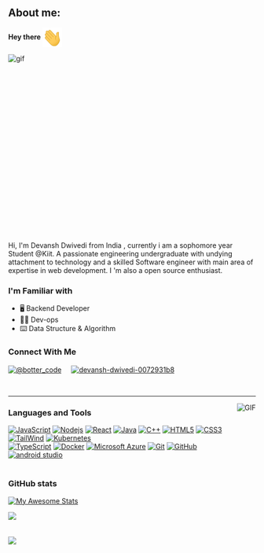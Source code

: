 ## About me:

<strong> Hey there <img align="center" width="40px" height="40px" src="https://github.com/SatYu26/SatYu26/raw/master/Assets/Hi.gif" style="max-width: 100%;"> </strong>

<img align="right" src="https://i.giphy.com/media/qgQUggAC3Pfv687qPC/giphy.webp" alt="gif" width="550" height="380"/> 

Hi, I'm Devansh Dwivedi from India , currently i am a sophomore year Student @Kiit. A passionate engineering undergraduate with undying attachment to technology and a skilled Software engineer with main area of expertise in web development. I 'm also a open source enthusiast.
<br>

### I'm Familiar with
* 🖥️ Backend Developer
* 🧑‍💻 Dev-ops
* ⌨️ Data Structure & Algorithm 

### Connect With Me
<p align="left">
<a href="https://twitter.com/@botter_code" target="blank"><img align="center" src="https://raw.githubusercontent.com/rahuldkjain/github-profile-readme-generator/master/src/images/icons/Social/twitter.svg" alt="@botter_code" height="30" width="40" /></a> &nbsp;&nbsp;&nbsp;
<a href="https://linkedin.com/https://www.linkedin.com/in/devansh-dwivedi-0072931b8/" target="blank"><img align="center" src="https://raw.githubusercontent.com/rahuldkjain/github-profile-readme-generator/master/src/images/icons/Social/linked-in-alt.svg" alt="devansh-dwivedi-0072931b8" height="30" width="40" /></a> &nbsp;&nbsp;&nbsp;
</p>


<br>
<hr>

<img align="right" alt="GIF" height="190px" src="https://camo.githubusercontent.com/63abdc3407ab5749a6fa046151ee56433f7922da540e1aa8d3b5795200dde75f/68747470733a2f2f6f63746f6465782e6769746875622e636f6d2f696d616765732f6461667470756e6b746f6361742d6775792e676966" data-canonical-src="https://octodex.github.com/images/daftpunktocat-guy.gif" style="max-width: 100%;">



### Languages and Tools
<p dir="auto"><a target="_blank" rel="noopener noreferrer" href="https://camo.githubusercontent.com/cf1a0ef083a2372d7f66b4691d5d25bfd8c098f42871e8da90edb1f32ed187c4/68747470733a2f2f696d672e736869656c64732e696f2f62616467652f2d4a6176615363726970742d626c61636b3f7374796c653d666c61742d737175617265266c6f676f3d6a617661736372697074"><img src="https://camo.githubusercontent.com/cf1a0ef083a2372d7f66b4691d5d25bfd8c098f42871e8da90edb1f32ed187c4/68747470733a2f2f696d672e736869656c64732e696f2f62616467652f2d4a6176615363726970742d626c61636b3f7374796c653d666c61742d737175617265266c6f676f3d6a617661736372697074" alt="JavaScript" data-canonical-src="https://img.shields.io/badge/-JavaScript-black?style=flat-square&amp;logo=javascript" style="max-width: 100%;"></a>
<a target="_blank" rel="noopener noreferrer" href="https://camo.githubusercontent.com/cec92673ea713fa89ba2ae2033daf5851f6f39393ff5b93231aa707d424638d9/68747470733a2f2f696d672e736869656c64732e696f2f62616467652f2d4e6f64656a732d626c61636b3f7374796c653d666c61742d737175617265266c6f676f3d4e6f64652e6a73"><img src="https://camo.githubusercontent.com/cec92673ea713fa89ba2ae2033daf5851f6f39393ff5b93231aa707d424638d9/68747470733a2f2f696d672e736869656c64732e696f2f62616467652f2d4e6f64656a732d626c61636b3f7374796c653d666c61742d737175617265266c6f676f3d4e6f64652e6a73" alt="Nodejs" data-canonical-src="https://img.shields.io/badge/-Nodejs-black?style=flat-square&amp;logo=Node.js" style="max-width: 100%;"></a>
<a target="_blank" rel="noopener noreferrer" href="https://camo.githubusercontent.com/137a7a0f28f9e326bcc81a5a0bd853c86435143774c15642d827a5788e778667/68747470733a2f2f696d672e736869656c64732e696f2f62616467652f2d52656163742d626c61636b3f7374796c653d666c61742d737175617265266c6f676f3d7265616374"><img src="https://camo.githubusercontent.com/137a7a0f28f9e326bcc81a5a0bd853c86435143774c15642d827a5788e778667/68747470733a2f2f696d672e736869656c64732e696f2f62616467652f2d52656163742d626c61636b3f7374796c653d666c61742d737175617265266c6f676f3d7265616374" alt="React" data-canonical-src="https://img.shields.io/badge/-React-black?style=flat-square&amp;logo=react" style="max-width: 100%;"></a>
<a target="_blank" rel="noopener noreferrer" href="https://camo.githubusercontent.com/fd711c3d9436a4c65d3268ff77bdc48196b2d876ba076e5b58467d319a6ff4da/68747470733a2f2f696d672e736869656c64732e696f2f62616467652f2d6a6176612d4533344138363f7374796c653d666c61742d737175617265266c6f676f3d6a617661"><img src="https://camo.githubusercontent.com/fd711c3d9436a4c65d3268ff77bdc48196b2d876ba076e5b58467d319a6ff4da/68747470733a2f2f696d672e736869656c64732e696f2f62616467652f2d6a6176612d4533344138363f7374796c653d666c61742d737175617265266c6f676f3d6a617661" alt="Java" data-canonical-src="https://img.shields.io/badge/-java-E34A86?style=flat-square&amp;logo=java" style="max-width: 100%;"></a>
<a target="_blank" rel="noopener noreferrer" href="https://camo.githubusercontent.com/8f43425702111cf74b8533f47f540e0800740979cdd6a0d59fafef11d1287cc1/68747470733a2f2f696d672e736869656c64732e696f2f62616467652f2d432b2b2d3030353939433f7374796c653d666c61742d737175617265266c6f676f3d63"><img src="https://camo.githubusercontent.com/8f43425702111cf74b8533f47f540e0800740979cdd6a0d59fafef11d1287cc1/68747470733a2f2f696d672e736869656c64732e696f2f62616467652f2d432b2b2d3030353939433f7374796c653d666c61742d737175617265266c6f676f3d63" alt="C++" data-canonical-src="https://img.shields.io/badge/-C++-00599C?style=flat-square&amp;logo=c" style="max-width: 100%;"></a>
<a target="_blank" rel="noopener noreferrer" href="https://camo.githubusercontent.com/0c3a16a22ae058cfe38a06dc9ea16404cf006409262f547c9ccfa3ec8b30f71e/68747470733a2f2f696d672e736869656c64732e696f2f62616467652f2d48544d4c352d4533344632363f7374796c653d666c61742d737175617265266c6f676f3d68746d6c35266c6f676f436f6c6f723d7768697465"><img src="https://camo.githubusercontent.com/0c3a16a22ae058cfe38a06dc9ea16404cf006409262f547c9ccfa3ec8b30f71e/68747470733a2f2f696d672e736869656c64732e696f2f62616467652f2d48544d4c352d4533344632363f7374796c653d666c61742d737175617265266c6f676f3d68746d6c35266c6f676f436f6c6f723d7768697465" alt="HTML5" data-canonical-src="https://img.shields.io/badge/-HTML5-E34F26?style=flat-square&amp;logo=html5&amp;logoColor=white" style="max-width: 100%;"></a>
<a target="_blank" rel="noopener noreferrer" href="https://camo.githubusercontent.com/2435c2a64789b8a71c701a1a593b4a6e6869789bfb0626e515dc2a6b6dffa6c5/68747470733a2f2f696d672e736869656c64732e696f2f62616467652f2d435353332d3135373242363f7374796c653d666c61742d737175617265266c6f676f3d63737333"><img src="https://camo.githubusercontent.com/2435c2a64789b8a71c701a1a593b4a6e6869789bfb0626e515dc2a6b6dffa6c5/68747470733a2f2f696d672e736869656c64732e696f2f62616467652f2d435353332d3135373242363f7374796c653d666c61742d737175617265266c6f676f3d63737333" alt="CSS3" data-canonical-src="https://img.shields.io/badge/-CSS3-1572B6?style=flat-square&amp;logo=css3" style="max-width: 100%;"></a>
<a target="_blank" rel="noopener noreferrer" href="https://tailwindcss.com/"><img src="https://img.shields.io/badge/Tailwind_CSS-38B2AC?style=for-the-badge&logo=tailwind-css&logoColor=white" alt="TailWind" data-canonical-src="https://img.shields.io/badge/Tailwind_CSS-38B2AC?style=for-the-badge&logo=tailwind-css&logoColor=white" style="max-width: 100%; height: 20px"></a> 
<a target="_blank" rel="noopener noreferrer" href="https://kubernetes.io/"><img src="https://img.shields.io/badge/kubernetes-%23326ce5.svg?style=for-the-badge&logo=kubernetes&logoColor=white" alt="Kubernetes"  height=20; style="max-width: 100%;"></a> <br>
<a target="_blank" rel="noopener noreferrer" href="https://camo.githubusercontent.com/8b76dad952a5f01b227f0fc83168009e115d7a0c5f9eca6ea918d6ae4e71b8ff/68747470733a2f2f696d672e736869656c64732e696f2f62616467652f2d547970655363726970742d3030374143433f7374796c653d666c61742d737175617265266c6f676f3d74797065736372697074"><img src="https://camo.githubusercontent.com/8b76dad952a5f01b227f0fc83168009e115d7a0c5f9eca6ea918d6ae4e71b8ff/68747470733a2f2f696d672e736869656c64732e696f2f62616467652f2d547970655363726970742d3030374143433f7374796c653d666c61742d737175617265266c6f676f3d74797065736372697074" alt="TypeScript" data-canonical-src="https://img.shields.io/badge/-TypeScript-007ACC?style=flat-square&amp;logo=typescript" style="max-width: 100%;"></a>
<!-- <a target="_blank" rel="noopener noreferrer" href="https://img.shields.io/badge/MySQL-005C84?style=for-the-badge&logo=mysql&logoColor=white"><img src="https://img.shields.io/badge/MySQL-005C84?style=for-the-badge&logo=mysql&logoColor=white" alt="My Sql" data-canonical-src="https://img.shields.io/badge/-MongoDB-black?style=flat-square&amp;logo=mongodb" style="max-width: 100%; height=15px"></a> -->
<a target="_blank" rel="noopener noreferrer" href="https://camo.githubusercontent.com/ca156fae6f17c9d7cafb8405da6793562780d051199be9460fc52d0f46ce7cdd/68747470733a2f2f696d672e736869656c64732e696f2f62616467652f2d446f636b65722d626c61636b3f7374796c653d666c61742d737175617265266c6f676f3d646f636b6572"><img src="https://camo.githubusercontent.com/ca156fae6f17c9d7cafb8405da6793562780d051199be9460fc52d0f46ce7cdd/68747470733a2f2f696d672e736869656c64732e696f2f62616467652f2d446f636b65722d626c61636b3f7374796c653d666c61742d737175617265266c6f676f3d646f636b6572" alt="Docker" data-canonical-src="https://img.shields.io/badge/-Docker-black?style=flat-square&amp;logo=docker" style="max-width: 100%;"></a>
<a target="_blank" rel="noopener noreferrer" href="https://camo.githubusercontent.com/2d89caac47bcc08f8edb7b2b44fd6b5a182272764367e2807c48108743551568/68747470733a2f2f696d672e736869656c64732e696f2f62616467652f4d6963726f736f6674253230417a7572652d3233324637453f7374796c653d666c61742d737175617265266c6f676f3d6d6963726f736f66742d617a757265"><img src="https://camo.githubusercontent.com/2d89caac47bcc08f8edb7b2b44fd6b5a182272764367e2807c48108743551568/68747470733a2f2f696d672e736869656c64732e696f2f62616467652f4d6963726f736f6674253230417a7572652d3233324637453f7374796c653d666c61742d737175617265266c6f676f3d6d6963726f736f66742d617a757265" alt="Microsoft Azure" data-canonical-src="https://img.shields.io/badge/Microsoft%20Azure-232F7E?style=flat-square&amp;logo=microsoft-azure" style="max-width: 100%;"></a>
<a target="_blank" rel="noopener noreferrer" href="https://camo.githubusercontent.com/edd3031a0956c904634f9a394267a6ba61e9a0bb95c9512a1fbc0725b4014d03/68747470733a2f2f696d672e736869656c64732e696f2f62616467652f2d4769742d626c61636b3f7374796c653d666c61742d737175617265266c6f676f3d676974"><img src="https://camo.githubusercontent.com/edd3031a0956c904634f9a394267a6ba61e9a0bb95c9512a1fbc0725b4014d03/68747470733a2f2f696d672e736869656c64732e696f2f62616467652f2d4769742d626c61636b3f7374796c653d666c61742d737175617265266c6f676f3d676974" alt="Git" data-canonical-src="https://img.shields.io/badge/-Git-black?style=flat-square&amp;logo=git" style="max-width: 100%;"></a>
<a target="_blank" rel="noopener noreferrer" href="https://camo.githubusercontent.com/85dc47a56a4e73ae7b6e64b3b4416785497e74219ae179ae8faaaca10d5a78d9/68747470733a2f2f696d672e736869656c64732e696f2f62616467652f2d4769744875622d3138313731373f7374796c653d666c61742d737175617265266c6f676f3d676974687562"><img src="https://camo.githubusercontent.com/85dc47a56a4e73ae7b6e64b3b4416785497e74219ae179ae8faaaca10d5a78d9/68747470733a2f2f696d672e736869656c64732e696f2f62616467652f2d4769744875622d3138313731373f7374796c653d666c61742d737175617265266c6f676f3d676974687562" alt="GitHub" data-canonical-src="https://img.shields.io/badge/-GitHub-181717?style=flat-square&amp;logo=github" style="max-width: 100%;"></a>
<!-- <a target="_blank" rel="noopener noreferrer" href="https://go.dev/"><img src="https://img.shields.io/badge/go-%2300ADD8.svg?style=for-the-badge&logo=go&logoColor=white" alt="Go"  height=20; style="max-width: 100%;"></a> -->
<a target="_blank" rel="noopener noreferrer" href="https://developer.android.com/studio?gclid=Cj0KCQiAr5iQBhCsARIsAPcwROMMcEoWq6l6-C3MuqzeM4JOJUOjmj85qhQPBaXDvhyVNH8wI2W8pK8aAiFuEALw_wcB&gclsrc=aw.ds"><img src="https://img.shields.io/badge/Android%20Studio-3DDC84.svg?style=for-the-badge&logo=android-studio&logoColor=white" alt="android studio"  height=20; style="max-width: 100%;"></a>
<br>
<br>

  
### GitHub stats
  
 [![My Awesome Stats](https://awesome-github-stats.azurewebsites.net/user-stats/manavsiddharthgupta?cardType=level&theme=react)](https://git.io/awesome-stats-card)
  
![](http://github-profile-summary-cards.vercel.app/api/cards/profile-details?username=manavsiddharthgupta&theme=solarized_dark)

<br>

<img src="https://camo.githubusercontent.com/105b60ce28ec05ae23246c58638645c12cbdab6a1f5860309eb407e0aea90545/68747470733a2f2f696d6775722e636f6d2f72696c485678412e706e67" data-canonical-src="https://imgur.com/rilHVxA.png" style="max-width: 100%;">
